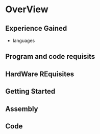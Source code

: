 # OverView


## Experience Gained 
* languages

## Program and code requisits 

## HardWare REquisites


## Getting Started

## Assembly
## Code
